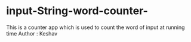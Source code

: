 # input-String-word-counter-
This is a counter app which is used to count the word of input at running time
Author : Keshav
